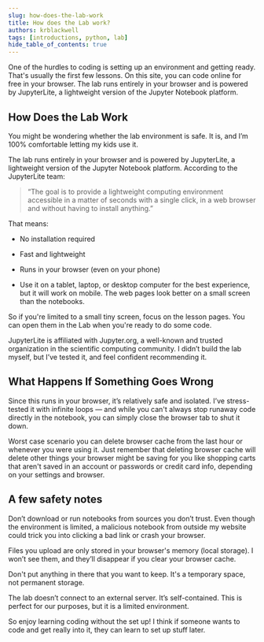 ```yaml
---
slug: how-does-the-lab-work
title: How does the Lab work?
authors: krblackwell
tags: [introductions, python, lab]
hide_table_of_contents: true
---
```


One of the hurdles to coding is setting up an environment and getting ready. That's usually the first few lessons. On this site, you can code online for free in your browser. The lab runs entirely in your browser and is powered by JupyterLite, a lightweight version of the Jupyter Notebook platform.

<!-- truncate -->

## How Does the Lab Work

You might be wondering whether the lab environment is safe. It is, and I’m 100% comfortable letting my kids use it.

The lab runs entirely in your browser and is powered by JupyterLite, a lightweight version of the Jupyter Notebook platform. According to the JupyterLite team:

>“The goal is to provide a lightweight computing environment accessible in a matter of
>seconds with a single click, in a web browser and without having to install anything.”

That means:

- No installation required

- Fast and lightweight

- Runs in your browser (even on your phone)

- Use it on a tablet, laptop, or desktop computer for the best experience, but it will work on mobile. The web pages look better on a small screen than the notebooks.

So if you're limited to a small tiny screen, focus on the lesson pages. You can open them in the Lab when you're ready to do some code.

JupyterLite is affiliated with Jupyter.org, a well-known and trusted organization in the scientific computing community. I didn’t build the lab myself, but I’ve tested it, and feel confident recommending it.

## What Happens If Something Goes Wrong

Since this runs in your browser, it’s relatively safe and isolated. I’ve stress-tested it with infinite loops — and while you can't always stop runaway code directly in the notebook, you can simply close the browser tab to shut it down.

Worst case scenario you can delete browser cache from the last hour or whenever you were using it. Just remember that deleting browser cache will delete other things your browser might be saving for you like shopping carts that aren't saved in an account or passwords or credit card info, depending on your settings and browser.

## A few safety notes

Don’t download or run notebooks from sources you don’t trust. Even though the environment is limited, a malicious notebook from outside my website could trick you into clicking a bad link or crash your browser.

Files you upload are only stored in your browser's memory (local storage). I won’t see them, and they’ll disappear if you clear your browser cache.

Don't put anything in there that you want to keep. It's a temporary space, not permanent storage.

The lab doesn’t connect to an external server. It’s self-contained. This is perfect for our purposes, but it is a limited environment.

So enjoy learning coding without the set up! I think if someone wants to code and get really into it, they can learn to set up stuff later.

